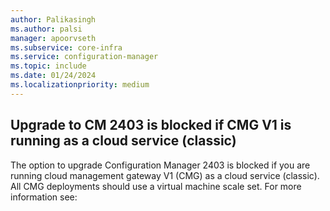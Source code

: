 ```yaml
---
author: Palikasingh
ms.author: palsi
manager: apoorvseth
ms.subservice: core-infra
ms.service: configuration-manager
ms.topic: include
ms.date: 01/24/2024
ms.localizationpriority: medium
---
```


## <a name="bkmk_CMgclassic"></a> Upgrade to CM 2403 is blocked if CMG V1 is running as a cloud service (classic) 

<!-- 25990812-->
The option to upgrade Configuration Manager 2403 is blocked if you are running cloud management gateway V1 (CMG) as a cloud service (classic). All CMG deployments should use a virtual machine scale set. For more information see:
